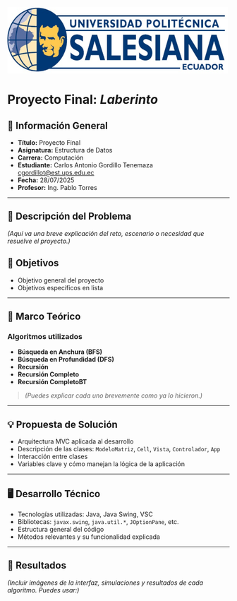 
<img src="ima/fotos/LogoU.png" alt="Logo" width="500" height="150">

# Proyecto Final: *Laberinto*

## 📌 Información General

- **Título:** Proyecto Final  
- **Asignatura:** Estructura de Datos  
- **Carrera:** Computación  
- **Estudiante:** Carlos Antonio Gordillo Tenemaza [cgordillot@est.ups.edu.ec](mailto:cgordillot@est.ups.edu.ec)
- **Fecha:** 28/07/2025  
- **Profesor:** Ing. Pablo Torres  


---

## 📖 Descripción del Problema
*(Aquí va una breve explicación del reto, escenario o necesidad que resuelve el proyecto.)*

## 🎯 Objetivos
- Objetivo general del proyecto  
- Objetivos específicos en lista

---

## 🧠 Marco Teórico
### Algoritmos utilizados
- **Búsqueda en Anchura (BFS)**
- **Búsqueda en Profundidad (DFS)**
- **Recursión**
- **Recursión Completo**
- **Recursión CompletoBT**

> *(Puedes explicar cada uno brevemente como ya lo hicieron.)*

---

## 💡 Propuesta de Solución
- Arquitectura MVC aplicada al desarrollo
- Descripción de las clases: `ModeloMatriz`, `Cell`, `Vista`, `Controlador`, `App`
- Interacción entre clases
- Variables clave y cómo manejan la lógica de la aplicación

---

## 🖥️ Desarrollo Técnico
- Tecnologías utilizadas: Java, Java Swing, VSC
- Bibliotecas: `javax.swing`, `java.util.*`, `JOptionPane`, etc.
- Estructura general del código
- Métodos relevantes y su funcionalidad explicada

---

## 🧪 Resultados
*(Incluir imágenes de la interfaz, simulaciones y resultados de cada algoritmo. Puedes usar:)*

```

```